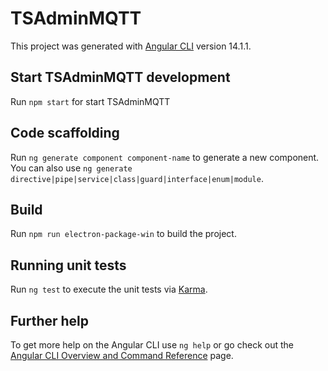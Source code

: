 # TSAdminMQTT

This project was generated with [Angular CLI](https://github.com/angular/angular-cli) version 14.1.1.

## Start TSAdminMQTT development

Run `npm start` for start TSAdminMQTT 

## Code scaffolding

Run `ng generate component component-name` to generate a new component. You can also use `ng generate directive|pipe|service|class|guard|interface|enum|module`.

## Build

Run `npm run electron-package-win` to build the project.

## Running unit tests

Run `ng test` to execute the unit tests via [Karma](https://karma-runner.github.io).

## Further help

To get more help on the Angular CLI use `ng help` or go check out the [Angular CLI Overview and Command Reference](https://angular.io/cli) page.
